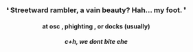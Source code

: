 <h3 align="center">❛ Streetward rambler, a vain beauty? Hah... my foot. ❜</h1>
<h4 align="center">at osc , phighting , or docks (usually)</h3>
<h5 align="center">c+h, we dont bite ehe
